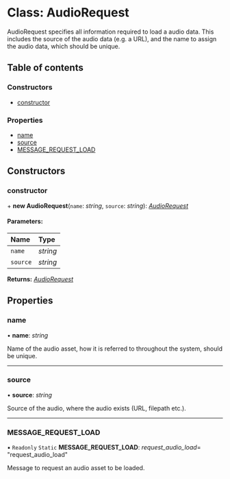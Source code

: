 # Class: AudioRequest

AudioRequest specifies all information required to load a audio data. This
includes the source of the audio data (e.g. a URL), and the name to assign
the audio data, which should be unique.

## Table of contents

### Constructors

- [constructor](audiorequest.md#constructor)

### Properties

- [name](audiorequest.md#name)
- [source](audiorequest.md#source)
- [MESSAGE\_REQUEST\_LOAD](audiorequest.md#message_request_load)

## Constructors

### constructor

\+ **new AudioRequest**(`name`: *string*, `source`: *string*): [*AudioRequest*](audiorequest.md)

#### Parameters:

Name | Type |
:------ | :------ |
`name` | *string* |
`source` | *string* |

**Returns:** [*AudioRequest*](audiorequest.md)

## Properties

### name

• **name**: *string*

Name of the audio asset, how it is referred to throughout the system,
should be unique.

___

### source

• **source**: *string*

Source of the audio, where the audio exists (URL, filepath etc.).

___

### MESSAGE\_REQUEST\_LOAD

▪ `Readonly` `Static` **MESSAGE\_REQUEST\_LOAD**: *request_audio_load*= "request\_audio\_load"

Message to request an audio asset to be loaded.
